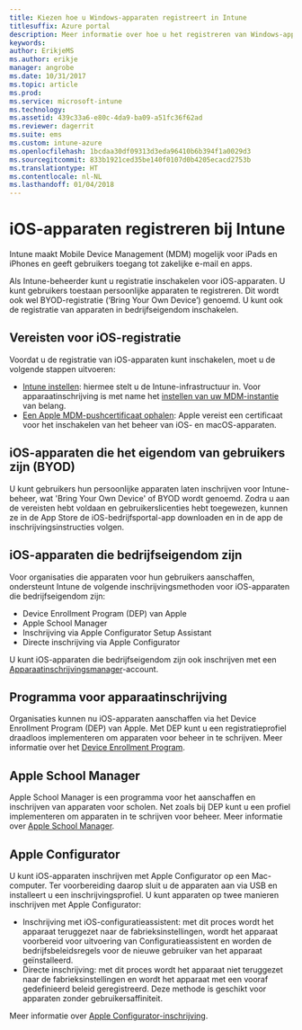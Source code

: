```yaml
---
title: Kiezen hoe u Windows-apparaten registreert in Intune
titlesuffix: Azure portal
description: Meer informatie over hoe u het registreren van Windows-apparaten in Microsoft Intune instelt."
keywords: 
author: ErikjeMS
ms.author: erikje
manager: angrobe
ms.date: 10/31/2017
ms.topic: article
ms.prod: 
ms.service: microsoft-intune
ms.technology: 
ms.assetid: 439c33a6-e80c-4da9-ba09-a51fc36f62ad
ms.reviewer: dagerrit
ms.suite: ems
ms.custom: intune-azure
ms.openlocfilehash: 1bcdaa30df09313d3eda96410b6b394f1a0029d3
ms.sourcegitcommit: 833b1921ced35be140f0107d0b4205ecacd2753b
ms.translationtype: HT
ms.contentlocale: nl-NL
ms.lasthandoff: 01/04/2018
---
```

# <a name="enroll-ios-devices-in-intune"></a>iOS-apparaten registreren bij Intune

Intune maakt Mobile Device Management (MDM) mogelijk voor iPads en iPhones en geeft gebruikers toegang tot zakelijke e-mail en apps.

Als Intune-beheerder kunt u registratie inschakelen voor iOS-apparaten. U kunt gebruikers toestaan persoonlijke apparaten te registreren. Dit wordt ook wel BYOD-registratie (‘Bring Your Own Device’) genoemd. U kunt ook de registratie van apparaten in bedrijfseigendom inschakelen.

## <a name="prerequisites-for-ios-enrollment"></a>Vereisten voor iOS-registratie
Voordat u de registratie van iOS-apparaten kunt inschakelen, moet u de volgende stappen uitvoeren:
- [Intune instellen](setup-steps.md): hiermee stelt u de Intune-infrastructuur in. Voor apparaatinschrijving is met name het [instellen van uw MDM-instantie](mdm-authority-set.md) van belang.
- [Een Apple MDM-pushcertificaat ophalen](apple-mdm-push-certificate-get.md): Apple vereist een certificaat voor het inschakelen van het beheer van iOS- en macOS-apparaten.

## <a name="user-owned-ios-devices-byod"></a>iOS-apparaten die het eigendom van gebruikers zijn (BYOD)

U kunt gebruikers hun persoonlijke apparaten laten inschrijven voor Intune-beheer, wat 'Bring Your Own Device' of BYOD wordt genoemd. Zodra u aan de vereisten hebt voldaan en gebruikerslicenties hebt toegewezen, kunnen ze in de App Store de iOS-bedrijfsportal-app downloaden en in de app de inschrijvingsinstructies volgen.

## <a name="company-owned-ios-devices"></a>iOS-apparaten die bedrijfseigendom zijn
Voor organisaties die apparaten voor hun gebruikers aanschaffen, ondersteunt Intune de volgende inschrijvingsmethoden voor iOS-apparaten die bedrijfseigendom zijn:

- Device Enrollment Program (DEP) van Apple
- Apple School Manager
- Inschrijving via Apple Configurator Setup Assistant
- Directe inschrijving via Apple Configurator

U kunt iOS-apparaten die bedrijfseigendom zijn ook inschrijven met een [Apparaatinschrijvingsmanager](device-enrollment-manager-enroll.md)-account.

## <a name="device-enrollment-program"></a>Programma voor apparaatinschrijving
Organisaties kunnen nu iOS-apparaten aanschaffen via het Device Enrollment Program (DEP) van Apple. Met DEP kunt u een registratieprofiel draadloos implementeren om apparaten voor beheer in te schrijven. Meer informatie over het [Device Enrollment Program](device-enrollment-program-enroll-ios.md).

## <a name="apple-school-manager"></a>Apple School Manager
Apple School Manager is een programma voor het aanschaffen en inschrijven van apparaten voor scholen. Net zoals bij DEP kunt u een profiel implementeren om apparaten in te schrijven voor beheer. Meer informatie over [Apple School Manager](apple-school-manager-set-up-ios.md).

## <a name="apple-configurator"></a>Apple Configurator
U kunt iOS-apparaten inschrijven met Apple Configurator op een Mac-computer. Ter voorbereiding daarop sluit u de apparaten aan via USB en installeert u een inschrijvingsprofiel. U kunt apparaten op twee manieren inschrijven met Apple Configurator:
- Inschrijving met iOS-configuratieassistent: met dit proces wordt het apparaat teruggezet naar de fabrieksinstellingen, wordt het apparaat voorbereid voor uitvoering van Configuratieassistent en worden de bedrijfsbeleidsregels voor de nieuwe gebruiker van het apparaat geïnstalleerd.
- Directe inschrijving: met dit proces wordt het apparaat niet teruggezet naar de fabrieksinstellingen en wordt het apparaat met een vooraf gedefinieerd beleid geregistreerd. Deze methode is geschikt voor apparaten zonder gebruikersaffiniteit.

Meer informatie over [Apple Configurator-inschrijving](apple-configurator-setup-assistant-enroll-ios.md).

